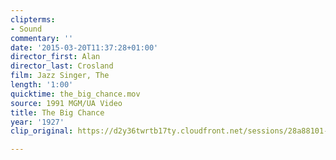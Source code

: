 ```yaml
---
clipterms:
- Sound
commentary: ''
date: '2015-03-20T11:37:28+01:00'
director_first: Alan
director_last: Crosland
film: Jazz Singer, The
length: '1:00'
quicktime: the_big_chance.mov
source: 1991 MGM/UA Video
title: The Big Chance
year: '1927'
clip_original: https://d2y36twrtb17ty.cloudfront.net/sessions/28a88101-b968-4cdf-8ab5-a9b30173abd7/ffa118ea-aa2d-464c-a698-a9b30173abe0-76b16a16-c996-47bb-810d-a9b3017478cb.mp4

---
```

